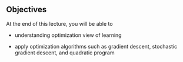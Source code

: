 ## Objectives

At the end of this lecture, you will be able to

- understanding optimization view of learning

- apply optimization algorithms such as gradient descent, stochastic gradient descent, and quadratic program